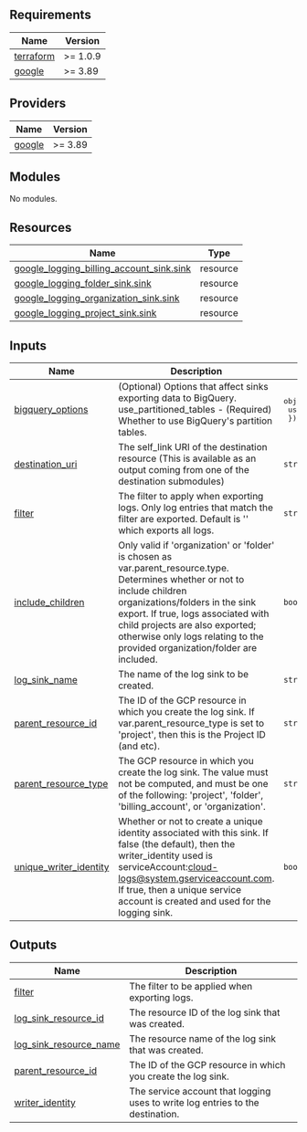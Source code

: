 
## Requirements

| Name | Version |
|------|---------|
| <a name="requirement_terraform"></a> [terraform](#requirement\_terraform) | >= 1.0.9 |
| <a name="requirement_google"></a> [google](#requirement\_google) | >= 3.89 |

## Providers

| Name | Version |
|------|---------|
| <a name="provider_google"></a> [google](#provider\_google) | >= 3.89 |

## Modules

No modules.

## Resources

| Name | Type |
|------|------|
| [google_logging_billing_account_sink.sink](https://registry.terraform.io/providers/hashicorp/google/latest/docs/resources/logging_billing_account_sink) | resource |
| [google_logging_folder_sink.sink](https://registry.terraform.io/providers/hashicorp/google/latest/docs/resources/logging_folder_sink) | resource |
| [google_logging_organization_sink.sink](https://registry.terraform.io/providers/hashicorp/google/latest/docs/resources/logging_organization_sink) | resource |
| [google_logging_project_sink.sink](https://registry.terraform.io/providers/hashicorp/google/latest/docs/resources/logging_project_sink) | resource |

## Inputs

| Name | Description | Type | Default | Required |
|------|-------------|------|---------|:--------:|
| <a name="input_bigquery_options"></a> [bigquery\_options](#input\_bigquery\_options) | (Optional) Options that affect sinks exporting data to BigQuery. use\_partitioned\_tables - (Required) Whether to use BigQuery's partition tables. | <pre>object({<br>    use_partitioned_tables = bool<br>  })</pre> | `null` | no |
| <a name="input_destination_uri"></a> [destination\_uri](#input\_destination\_uri) | The self\_link URI of the destination resource (This is available as an output coming from one of the destination submodules) | `string` | n/a | yes |
| <a name="input_filter"></a> [filter](#input\_filter) | The filter to apply when exporting logs. Only log entries that match the filter are exported. Default is '' which exports all logs. | `string` | `""` | no |
| <a name="input_include_children"></a> [include\_children](#input\_include\_children) | Only valid if 'organization' or 'folder' is chosen as var.parent\_resource.type. Determines whether or not to include children organizations/folders in the sink export. If true, logs associated with child projects are also exported; otherwise only logs relating to the provided organization/folder are included. | `bool` | `false` | no |
| <a name="input_log_sink_name"></a> [log\_sink\_name](#input\_log\_sink\_name) | The name of the log sink to be created. | `string` | n/a | yes |
| <a name="input_parent_resource_id"></a> [parent\_resource\_id](#input\_parent\_resource\_id) | The ID of the GCP resource in which you create the log sink. If var.parent\_resource\_type is set to 'project', then this is the Project ID (and etc). | `string` | n/a | yes |
| <a name="input_parent_resource_type"></a> [parent\_resource\_type](#input\_parent\_resource\_type) | The GCP resource in which you create the log sink. The value must not be computed, and must be one of the following: 'project', 'folder', 'billing\_account', or 'organization'. | `string` | `"project"` | no |
| <a name="input_unique_writer_identity"></a> [unique\_writer\_identity](#input\_unique\_writer\_identity) | Whether or not to create a unique identity associated with this sink. If false (the default), then the writer\_identity used is serviceAccount:cloud-logs@system.gserviceaccount.com. If true, then a unique service account is created and used for the logging sink. | `bool` | `false` | no |

## Outputs

| Name | Description |
|------|-------------|
| <a name="output_filter"></a> [filter](#output\_filter) | The filter to be applied when exporting logs. |
| <a name="output_log_sink_resource_id"></a> [log\_sink\_resource\_id](#output\_log\_sink\_resource\_id) | The resource ID of the log sink that was created. |
| <a name="output_log_sink_resource_name"></a> [log\_sink\_resource\_name](#output\_log\_sink\_resource\_name) | The resource name of the log sink that was created. |
| <a name="output_parent_resource_id"></a> [parent\_resource\_id](#output\_parent\_resource\_id) | The ID of the GCP resource in which you create the log sink. |
| <a name="output_writer_identity"></a> [writer\_identity](#output\_writer\_identity) | The service account that logging uses to write log entries to the destination. |
